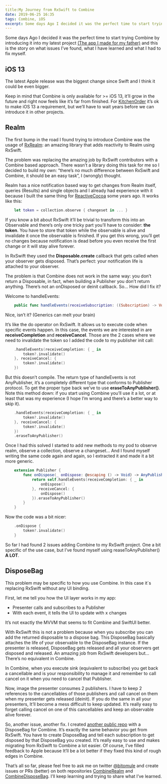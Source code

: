 ```yaml
---
title:My Journey from RxSwift to Combine
date: 2019-06-25 16:35
tags: Combine, iOS
excerpt: Some days Ago I decided it was the perfect time to start trying Combine by introducing it into my latest project and this is the story on what issues I’ve found, what I have learned and what I had to fix myself.
---
```

Some days Ago I decided it was the perfect time to start trying Combine by introducing it into my latest project [(The app I made for my father)](https://blog.bitomule.com/kitchenorder/) and this is the story on what issues I’ve found, what I have learned and what I had to fix myself.

## iOS 13

The latest Apple release was the biggest change since Swift and I think it could be even bigger.

Keep in mind that Combine is only available for >= iOS 13, it’ll grow in the future and right now feels like it’s far from finished. For [KitchenOrder](https://kitchenorder.app) it’s ok to make iOS 13 a requirement, but we’ll have to wait years before we can introduce it in other projects.

## Realm

The first bump in the road I found trying to introduce Combine was the usage of [RxRealm](https://github.com/RxSwiftCommunity/RxRealm): an amazing library that adds reactivity to Realm using RxSwift.

The problem was replacing the amazing job by RxSwift contributors with a Combine based approach. There wasn’t a library doing this task for me so I decided to build my own: “there’s no much difference between RxSwift and Combine, it should be an easy task”, I (wrongly) thought.

Realm has a nice notification based way to get changes from Realm itself, queries (Results) and single objects and I already had experience with it because I built the same thing for [ReactiveCocoa](https://medium.com/@Bitomule/creating-reactiveswiftrealm-part-1-248ac5c721af) some years ago. It works like this:

```swift
    let token = collection.observe { changeset in ... }
```

If you know a bit about RxSwift it’ll be trivial to transform this into an Observable and there’s only one tricky part you’ll have to consider: **the token**. You have to store that token while the observable is alive and invalidate it once the observable is finished. If you get this wrong, you’ll get no changes because notification is dead before you even receive the first change or it will stay alive forever.

In RxSwift they used the **Disposable.create** callback that gets called when your observer gets disposed. That’s perfect: your notification life is attached to your observer.

The problem is that Combine does not work in the same way: you don’t return a Disposable, in fact, when building a Publisher you don’t return anything. There’s not an onDisposed or deinit callback. So... How did I fix it?

Welcome to handleEvents:

```swift
    public func handleEvents(receiveSubscription: ((Subscription) -> Void)? = nil, receiveOutput: ((Self.Output) -> Void)? = nil, receiveCompletion: ((Subscribers.Completion<Self.Failure>) -> Void)? = nil, receiveCancel: (() -> Void)? = nil, receiveRequest: ((Subscribers.Demand) -> Void)? = nil) -> Publishers.HandleEvents<Self>
```

Nice, isn’t it? (Generics can melt your brain)

It’s like the do operator on RxSwift. It allows us to execute code when specific events happen. In this case, the events we are interested in are **receiveCompletion** and **receiveCancel**. Those are the 2 cases where we need to invalidate the token so I added the code to my publisher init call:

```swift
    .handleEvents(receiveCompletion: { _ in
        token?.invalidate()
    }, receiveCancel: {
        token?.invalidate()
    })
```

But this doesn’t compile. The return type of handleEvents is not AnyPublisher, it’s a completely different type that conforms to Publisher protocol. To get the proper type back we’ve to use **eraseToAnyPublisher()**. Note this method down: if you start using Combine you’ll use it a lot, or at least that was my experience (I hope I’m wrong and there’s a better way to skip it).

```swift
    .handleEvents(receiveCompletion: { _ in
        token?.invalidate()
    }, receiveCancel: {
        token?.invalidate()
    })
    .eraseToAnyPublisher()
```

Once I had this solved I started to add new methods to my pod to observe realm, observe a collection, observe a changeset... And I found myself writing the same code again and again, so I extracted it and made it a bit more generic.

```swift
    extension Publisher {
        func onDispose(_ onDispose: @escaping () -> Void) -> AnyPublisher<Output, Failure> {
            return self.handleEvents(receiveCompletion: { _ in
                onDispose()
            }, receiveCancel: {
                onDispose()
            }).eraseToAnyPublisher()
        }
    }
```

Now the code was a bit nicer:

```swift
    .onDispose {
        token?.invalidate()
    }
```

So far I had found 2 issues adding Combine to my RxSwift project. One a bit specific of the use case, but I’ve found myself using reaseToAnyPublisher() **A LOT**.

## DisposeBag

This problem may be specific to how you use Combine. In this case it´s replacing RxSwift without any UI binding.

First, let me tell you how the UI layer works in my app:

- Presenter calls and subscribes to a Publisher
- With each event, it tells the UI to update with x changes

It’s not exactly the MVVM that seems to fit Combine and SwiftUI better.

With RxSwift this is not a problem because when you subscribe you can add the returned disposable to a dispose bag. This DisposeBag basically attaches the life of your observable to the DisposeBag instance. If the presenter is released, DisposeBag gets released and all your observers get disposed and released. An amazing job from RxSwift developers but... There’s no equivalent in Combine.

In Combine, when you execute sink (equivalent to subscribe) you get back a cancellable and is your responsibility to manage it and remember to call cancel on it when you need to cancel that Publisher.

Now, image the presenter consumes 2 publishers. I have to keep 2 references to the cancellables of those publishers and call cancel on them when my presenter gets released (deinit). If you do the same in all your presenters, It’ll become a mess difficult to keep updated. It’s really easy to forget calling cancel on one of this cancellables and keep an observable alive forever.

So, another issue, another fix. I created [another public repo](https://github.com/bitomule/CombineDisposeBag) with a DisposeBag for Combine. It’s exactly the same behavior you get from RxSwift. You have to create DisposeBag and tell each subscription to get disposed by that DisposeBag you created. It’s really easy to use and makes migrating from RxSwift to Combine a lot easier. Of course, I’ve filled feedback to Apple because It’ll be a lot better if they fixed this kind of rough edges in Combine.

That’s all so far, please feel free to ask me on twitter [@bitomule](https://twitter.com/Bitomule) and create issues or PRs (better) on both repositories [CombineRealm](https://github.com/bitomule/CombineRealm) and [CombineDisposeBag](https://github.com/bitomule/CombineDisposeBag). I’ll keep learning and trying to share what I’ve learned.

